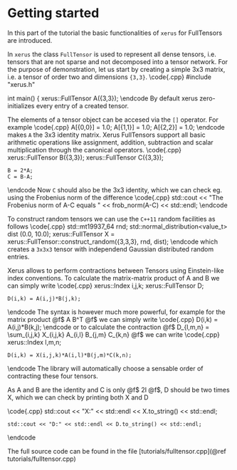 # Getting started

In this part of the tutorial the basic functionalities of `xerus` for FullTensors are introduced. 

In `xerus` the class `FullTensor` is used to represent all dense tensors, i.e. tensors that are not sparse and not decomposed into a tensor network. 
For the purpose of demonstration, let us start by creating a simple 3x3 matrix, i.e. a tensor of order two and dimensions `{3,3}`.
\code{.cpp}
#include "xerus.h"

int main() {
    xerus::FullTensor A({3,3});
\endcode
By default xerus zero-initializes every entry of a created tensor. 

The elements of a tensor object can be accesed via the `[]` operator. For example 
\code{.cpp}
    A[{0,0}] = 1.0;
    A[{1,1}] = 1.0;
    A[{2,2}] = 1.0;
\endcode
makes `A` the 3x3 identity matrix. 
Xerus FullTensors support all basic arithmetic operations like assignment, addition, subtraction and scalar multiplication through the canonical operators.
\code{.cpp}
    xerus::FullTensor B({3,3});
    xerus::FullTensor C({3,3});
    
    B = 2*A;
    C = B-A;
\endcode
Now `C` should also be the 3x3 identity, which we can check eg. using the Frobenius norm of the difference
\code{.cpp}
    std::cout << "The Frobenius norm of A-C equals " << frob_norm(A-C) << std::endl; 
\endcode

To construct random tensors we can use the `C++11` random facilities as follows
\code{.cpp}
    std::mt19937_64 rnd;
    std::normal_distribution<value_t> dist (0.0, 10.0);
    xerus::FullTensor X = xerus::FullTensor::construct_random({3,3,3}, rnd, dist);
\endcode
which creates a `3x3x3` tensor with independend Gaussian distributed random entries.


Xerus allows to perform contractions between Tensors using Einstein-like index conventions. To calculate the matrix-matrix product of A and B we can simply write
\code{.cpp}
    xerus::Index i,j,k;
    xerus::FullTensor D;
    
    D(i,k) = A(i,j)*B(j,k);
\endcode
The syntax is however much more powerful, for example for the matrix product @f$ A B^T @f$ we can simply write 
\code{.cpp}
    D(i,k) = A(i,j)*B(k,j);
\endcode
or to calculate the contraction @f$ D_{l,m,n} = \sum_{i,j,k} X_{i,j,k} A_{i,l} B_{j,m} C_{k,n} @f$ we can write
\code{.cpp}
    xerus::Index l,m,n;
    
    D(i,k) = X(i,j,k)*A(i,l)*B(j,m)*C(k,n);
\endcode
The library will automatically choose a sensable order of contracting these four tensors.

As A and B are the identity and C is only @f$ 2I @f$, D should be two times X, which we can check by printing both X and D

\code{.cpp}
    std::cout << "X:" << std::endl << X.to_string() << std::endl;
    
    std::cout << "D:" << std::endl << D.to_string() << std::endl;
\endcode

The full source code can be found in the file [tutorials/fulltensor.cpp](@ref tutorials/fulltensor.cpp)

